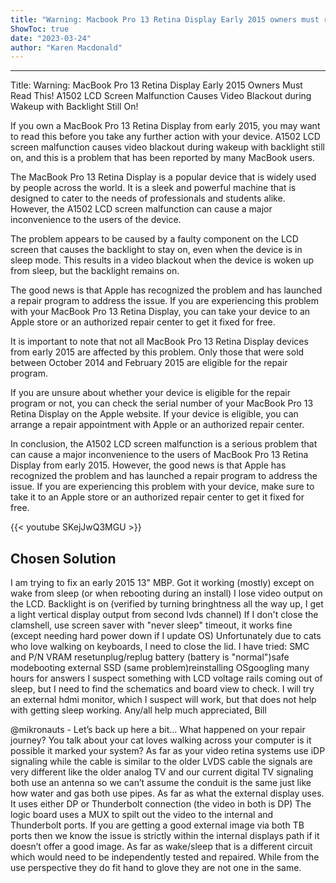 ```yaml
---
title: "Warning: Macbook Pro 13 Retina Display Early 2015 owners must read this! A1502 LCD screen malfunction causes video blackout during wakeup with backlight still on!"
ShowToc: true 
date: "2023-03-24"
author: "Karen Macdonald"
---
```

*****
Title: Warning: MacBook Pro 13 Retina Display Early 2015 Owners Must Read This! A1502 LCD Screen Malfunction Causes Video Blackout during Wakeup with Backlight Still On!

If you own a MacBook Pro 13 Retina Display from early 2015, you may want to read this before you take any further action with your device. A1502 LCD screen malfunction causes video blackout during wakeup with backlight still on, and this is a problem that has been reported by many MacBook users.

The MacBook Pro 13 Retina Display is a popular device that is widely used by people across the world. It is a sleek and powerful machine that is designed to cater to the needs of professionals and students alike. However, the A1502 LCD screen malfunction can cause a major inconvenience to the users of the device.

The problem appears to be caused by a faulty component on the LCD screen that causes the backlight to stay on, even when the device is in sleep mode. This results in a video blackout when the device is woken up from sleep, but the backlight remains on.

The good news is that Apple has recognized the problem and has launched a repair program to address the issue. If you are experiencing this problem with your MacBook Pro 13 Retina Display, you can take your device to an Apple store or an authorized repair center to get it fixed for free.

It is important to note that not all MacBook Pro 13 Retina Display devices from early 2015 are affected by this problem. Only those that were sold between October 2014 and February 2015 are eligible for the repair program.

If you are unsure about whether your device is eligible for the repair program or not, you can check the serial number of your MacBook Pro 13 Retina Display on the Apple website. If your device is eligible, you can arrange a repair appointment with Apple or an authorized repair center.

In conclusion, the A1502 LCD screen malfunction is a serious problem that can cause a major inconvenience to the users of MacBook Pro 13 Retina Display from early 2015. However, the good news is that Apple has recognized the problem and has launched a repair program to address the issue. If you are experiencing this problem with your device, make sure to take it to an Apple store or an authorized repair center to get it fixed for free.

{{< youtube SKejJwQ3MGU >}} 



## Chosen Solution
 I am trying to fix an early 2015 13" MBP.
Got it working (mostly) except on wake from sleep (or when rebooting during an install) I lose video output on the LCD. Backlight is on (verified by turning bringhtness all the way up, I get a light vertical display output from second lvds channel)
If I don't close the clamshell, use screen saver with "never sleep" timeout, it works fine (except needing hard power down if I update OS)
Unfortunately due to cats who love walking on keyboards, I need to close the lid.
I have tried:
SMC and P/N VRAM resetunplug/replug battery (battery is "normal")safe modebooting external SSD (same problem)reinstalling OSgoogling many hours for answers
I suspect something with LCD voltage rails coming out of sleep, but I need to find the schematics and board view to check.
I will try an external hdmi monitor, which I suspect will work, but that does not help with getting sleep working.
Any/all help much appreciated,
Bill

 @mikronauts - Let’s back up here a bit… What happened on your repair journey? You talk about your cat loves walking across your computer is it possible it marked your system?
As far as your video retina systems use iDP signaling while the cable is similar to the older LVDS cable the signals are very different like the older analog TV and our current digital TV signaling both use an antenna so we can’t assume the conduit is the same just like how water and gas both use pipes.
As far as what the external display uses. It uses either DP or Thunderbolt connection (the video in both is DP)
The logic board uses a MUX to spilt out the video to the internal and Thunderbolt ports. If you are getting a good external image via both TB ports then we know the issue is strictly within the internal displays path if it doesn’t offer a good image.
As far as wake/sleep that is a different circuit which would need to be independently tested and repaired. While from the use perspective they do fit hand to glove they are not one in the same.




